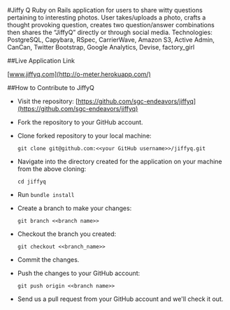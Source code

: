 #Jiffy Q
Ruby on Rails application for users to share witty questions pertaining to interesting photos. User takes/uploads a photo, crafts a thought provoking question, creates two question/answer combinations then shares the “JiffyQ” directly or through social media.
Technologies: PostgreSQL, Capybara, RSpec, CarrierWave, Amazon S3, Active Admin, CanCan, Twitter Bootstrap, Google Analytics, Devise, factory_girl

##Live Application Link

[www.jiffyq.com](http://o-meter.herokuapp.com/)


##How to Contribute to JiffyQ

* Visit the repository: [https://github.com/sgc-endeavors/jiffyq](https://github.com/sgc-endeavors/jiffyq)

* Fork the repository to your GitHub account.

* Clone forked repository to your local machine:

    `git clone git@github.com:<<your GitHub username>>/jiffyq.git`

* Navigate into the directory created for the application on your machine from the above cloning:

    `cd jiffyq`

* Run `bundle install`

* Create a branch to make your changes:

    `git branch <<branch name>>`

* Checkout the branch you created:

    `git checkout <<branch_name>>`

* Commit the changes.

* Push the changes to your GitHub account:

    `git push origin <<branch name>>`

* Send us a pull request from your GitHub account and we'll check it out.